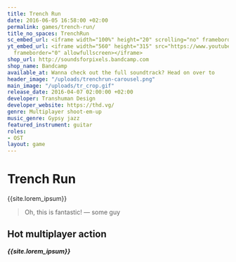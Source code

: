 ```yaml
---
title: Trench Run
date: 2016-06-05 16:58:00 +02:00
permalink: games/trench-run/
title_no_spaces: TrenchRun
sc_embed_url: <iframe width="100%" height="20" scrolling="no" frameborder="no" src="https://w.soundcloud.com/player/?url=https%3A//api.soundcloud.com/tracks/249867696&amp;color=ff5500&amp;inverse=false&amp;auto_play=false&amp;show_user=true"></iframe>
yt_embed_url: <iframe width="560" height="315" src="https://www.youtube.com/embed/czUTZbRZ6ec"
  frameborder="0" allowfullscreen></iframe>
shop_url: http://soundsforpixels.bandcamp.com
shop_name: Bandcamp
available_at: Wanna check out the full soundtrack? Head on over to
header_image: "/uploads/trenchrun-carousel.png"
main_image: "/uploads/tr_crop.gif"
release_date: 2016-04-07 02:00:00 +02:00
developer: Transhuman Design
developer_website: https://thd.vg/
genre: Multiplayer shoot-em-up
music_genre: Gypsy jazz
featured_instrument: guitar
roles:
- OST
layout: game
---
```


# Trench Run
{{site.lorem_ipsum}}
>Oh, this is fantastic! — some guy

## Hot multiplayer action
***{{site.lorem_ipsum}}***

